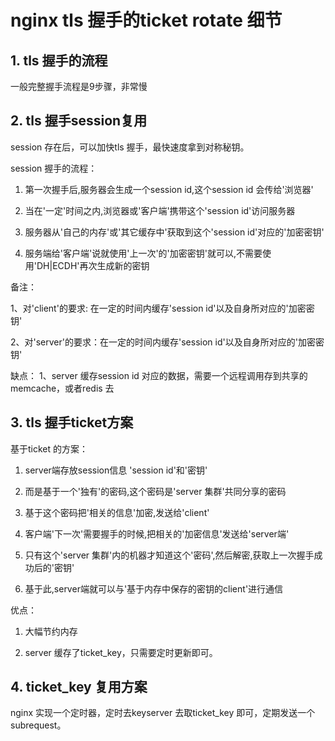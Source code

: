 # nginx tls 握手的ticket rotate 细节

## 1. tls 握手的流程
一般完整握手流程是9步骤，非常慢

## 2. tls 握手session复用
session 存在后，可以加快tls 握手，最快速度拿到对称秘钥。

session 握手的流程：

1. 第一次握手后,服务器会生成一个session id,这个session id 会传给'浏览器'
 
2. 当在'一定'时间之内,浏览器或'客户端'携带这个'session id'访问服务器
 
3. 服务器从'自己的内存'或'其它缓存中'获取到这个'session id'对应的'加密密钥'
 
4. 服务端给'客户端'说就使用'上一次'的'加密密钥'就可以,不需要使用'DH|ECDH'再次生成新的密钥
 
备注： 
 
  1、对'client'的要求: 在一定的时间内缓存'session id'以及自身所对应的'加密密钥'
 
  2、对'server'的要求：在一定的时间内缓存'session id'以及自身所对应的'加密密钥'
  
缺点：
  1、server 缓存session id 对应的数据，需要一个远程调用存到共享的memcache，或者redis 去

  

## 3. tls 握手ticket方案

基于ticket 的方案：

1. server端存放session信息 'session id'和'密钥'
 
2. 而是基于一个'独有'的密码,这个密码是'server 集群'共同分享的密码
 
3. 基于这个密码把'相关的信息'加密,发送给'client'
 
4. 客户端'下一次'需要握手的时候,把相关的'加密信息'发送给'server端'
 
5. 只有这个'server 集群'内的机器才知道这个'密码',然后解密,获取上一次握手成功后的'密钥'
 
6. 基于此,server端就可以与'基于内存中保存的密钥的client'进行通信

优点：
  1. 大幅节约内存
     
  3. server 缓存了ticket_key，只需要定时更新即可。


## 4. ticket_key 复用方案
nginx 实现一个定时器，定时去keyserver 去取ticket_key 即可，定期发送一个subrequest。
